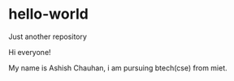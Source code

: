 # hello-world
Just another repository

Hi everyone!

My name is Ashish Chauhan, i am pursuing btech(cse) from miet. 

